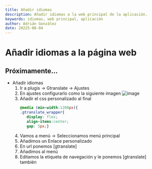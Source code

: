 ```yaml
---
title: Añadir idiomas
description: Añadir idiomas a la web principal de la aplicación.
keywords: idiomas, web principal, aplicación
author: Adrián González
date: 20225-08-04
---
```


# Añadir idiomas a la página web

## Próximamente...


- Añadir idiomas
    1. Ir a plugis -> Gtranslate -> Ajustes
    2. En ajustes configurarlo como la siguiente imagen
     ![image](https://github.com/user-attachments/assets/79e5b09b-f520-459a-8a98-8695849a9bb5)
    4. Añadir el css personalizado al final
         ```css
       @media (min-width:1200px){
        .gtranslate_wrapper{
            display: flex;
            align-items:center;
            gap: 5px;}
    6. Vamos a menú -> Seleccionamos menú principal
    7. Añadimos un Enlace personalizado
    8. En url ponemos [gtranslate]
    9. Añadimos al menú
    10. Editamos la etiqueta de navegación y le ponemos [gtranslate] también